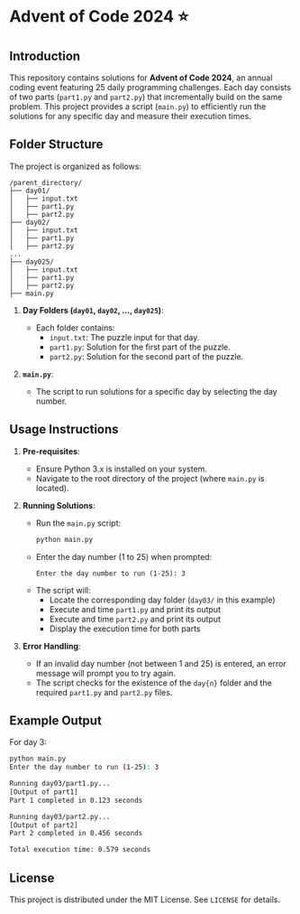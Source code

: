 # Advent of Code 2024 ⭐

## Introduction
This repository contains solutions for **Advent of Code 2024**, an annual coding event featuring 25 daily programming challenges. Each day consists of two parts (`part1.py` and `part2.py`) that incrementally build on the same problem. This project provides a script (`main.py`) to efficiently run the solutions for any specific day and measure their execution times.

## Folder Structure
The project is organized as follows:
```
/parent_directory/
├── day01/
│   ├── input.txt
│   ├── part1.py
│   ├── part2.py
├── day02/
│   ├── input.txt
│   ├── part1.py
│   ├── part2.py
...
├── day025/
│   ├── input.txt
│   ├── part1.py
│   ├── part2.py
├── main.py
```

1. **Day Folders (`day01`, `day02`, ..., `day025`)**:
   - Each folder contains:
     - `input.txt`: The puzzle input for that day.
     - `part1.py`: Solution for the first part of the puzzle.
     - `part2.py`: Solution for the second part of the puzzle.

2. **`main.py`**:
   - The script to run solutions for a specific day by selecting the day number.

## Usage Instructions

1. **Pre-requisites**:
   - Ensure Python 3.x is installed on your system.
   - Navigate to the root directory of the project (where `main.py` is located).

2. **Running Solutions**:
   - Run the `main.py` script:
     ```bash
     python main.py
     ```
   - Enter the day number (1 to 25) when prompted:
     ```
     Enter the day number to run (1-25): 3
     ```
   - The script will:
     - Locate the corresponding day folder (`day03/` in this example)
     - Execute and time `part1.py` and print its output
     - Execute and time `part2.py` and print its output
     - Display the execution time for both parts

3. **Error Handling**:
   - If an invalid day number (not between 1 and 25) is entered, an error message will prompt you to try again.
   - The script checks for the existence of the `day{n}` folder and the required `part1.py` and `part2.py` files.

## Example Output

For day 3:
```bash
python main.py
Enter the day number to run (1-25): 3

Running day03/part1.py...
[Output of part1]
Part 1 completed in 0.123 seconds

Running day03/part2.py...
[Output of part2]
Part 2 completed in 0.456 seconds

Total execution time: 0.579 seconds
```

## License

This project is distributed under the MIT License. See `LICENSE` for details.

